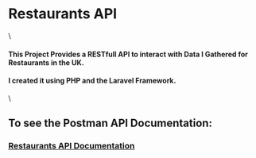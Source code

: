 # Restaurants API

\

#### This Project Provides a RESTfull API to interact with Data I Gathered for Restaurants in the UK.

#### I created it using PHP and the Laravel Framework.

\

## To see the Postman API Documentation:

### <a href="https://documenter.getpostman.com/view/36788974/2sA3kVkgdv">Restaurants API Documentation</a>
